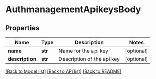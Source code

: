 # AuthmanagementApikeysBody

## Properties
Name | Type | Description | Notes
------------ | ------------- | ------------- | -------------
**name** | **str** | Name for the api key | [optional] 
**description** | **str** | Description of the api key | [optional] 

[[Back to Model list]](../README.md#documentation-for-models) [[Back to API list]](../README.md#documentation-for-api-endpoints) [[Back to README]](../README.md)

